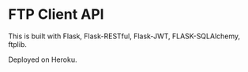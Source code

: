 # FTP Client API

This is built with Flask, Flask-RESTful, Flask-JWT, FLASK-SQLAlchemy, ftplib.

Deployed on Heroku.